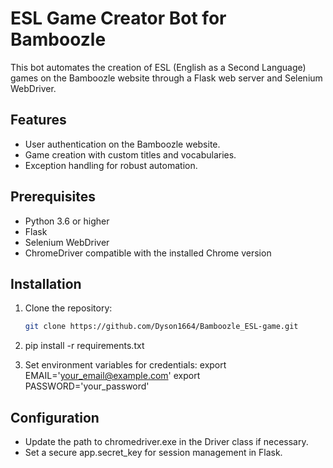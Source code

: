 # ESL Game Creator Bot for Bamboozle

This bot automates the creation of ESL (English as a Second Language) games on the Bamboozle website through a Flask web server and Selenium WebDriver.

## Features

- User authentication on the Bamboozle website.
- Game creation with custom titles and vocabularies.
- Exception handling for robust automation.

## Prerequisites

- Python 3.6 or higher
- Flask
- Selenium WebDriver
- ChromeDriver compatible with the installed Chrome version

## Installation
1. Clone the repository:
   ```sh
   git clone https://github.com/Dyson1664/Bamboozle_ESL-game.git
   
2. pip install -r requirements.txt
   
3. Set environment variables for credentials:
   export EMAIL='your_email@example.com'
   export PASSWORD='your_password'

## Configuration
- Update the path to chromedriver.exe in the Driver class if necessary.
- Set a secure app.secret_key for session management in Flask.
